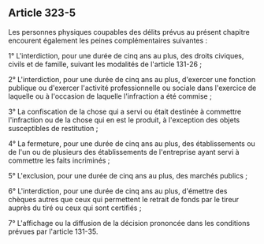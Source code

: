 Article 323-5
----
Les personnes physiques coupables des délits prévus au présent chapitre
encourent également les peines complémentaires suivantes :

1° L'interdiction, pour une durée de cinq ans au plus, des droits civiques,
civils et de famille, suivant les modalités de l'article 131-26 ;

2° L'interdiction, pour une durée de cinq ans au plus, d'exercer une fonction
publique ou d'exercer l'activité professionnelle ou sociale dans l'exercice de
laquelle ou à l'occasion de laquelle l'infraction a été commise ;

3° La confiscation de la chose qui a servi ou était destinée à commettre
l'infraction ou de la chose qui en est le produit, à l'exception des objets
susceptibles de restitution ;

4° La fermeture, pour une durée de cinq ans au plus, des établissements ou de
l'un ou de plusieurs des établissements de l'entreprise ayant servi à commettre
les faits incriminés ;

5° L'exclusion, pour une durée de cinq ans au plus, des marchés publics ;

6° L'interdiction, pour une durée de cinq ans au plus, d'émettre des chèques
autres que ceux qui permettent le retrait de fonds par le tireur auprès du tiré
ou ceux qui sont certifiés ;

7° L'affichage ou la diffusion de la décision prononcée dans les conditions
prévues par l'article 131-35.
